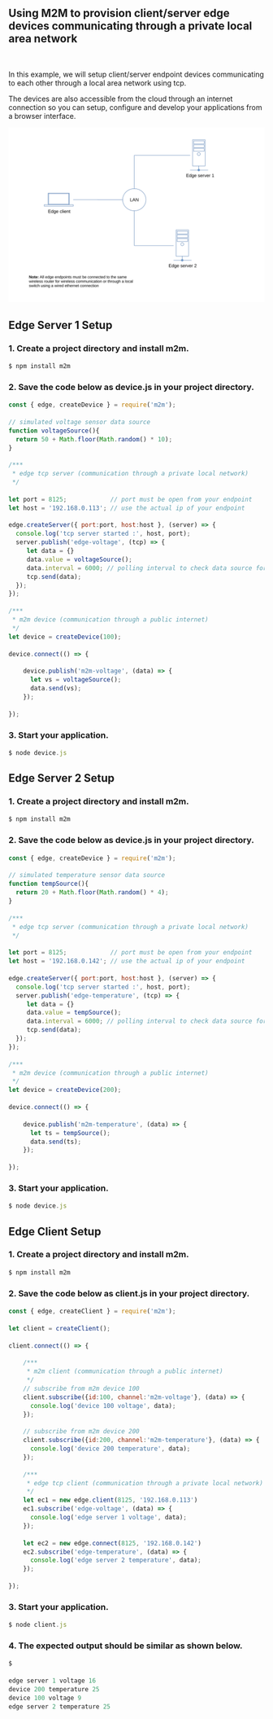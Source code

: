 
## Using M2M to provision client/server edge devices communicating through a private local area network

<br>

In this example, we will setup client/server endpoint devices communicating to each other through a local area network using tcp. 

The devices are also accessible from the cloud through an internet connection so you can setup, configure and develop your applications from a browser interface. 

![](assets/m2m-edge.svg)

## Edge Server 1 Setup

### 1. Create a project directory and install m2m.
```js
$ npm install m2m
```
### 2. Save the code below as device.js in your project directory.
```js
const { edge, createDevice } = require('m2m');

// simulated voltage sensor data source
function voltageSource(){
  return 50 + Math.floor(Math.random() * 10);
}

/***
 * edge tcp server (communication through a private local network)
 */
    
let port = 8125; 			// port must be open from your endpoint
let host = '192.168.0.113'; // use the actual ip of your endpoint

edge.createServer({ port:port, host:host }, (server) => {
  console.log('tcp server started :', host, port);
  server.publish('edge-voltage', (tcp) => {
     let data = {}
     data.value = voltageSource();
     data.interval = 6000; // polling interval to check data source for any changes
     tcp.send(data);
  });
});

/***
 * m2m device (communication through a public internet)
 */
let device = createDevice(100);

device.connect(() => {

    device.publish('m2m-voltage', (data) => {
      let vs = voltageSource();
      data.send(vs);
    });
    
});

```
### 3. Start your application.
```js
$ node device.js
```

## Edge Server 2 Setup

### 1. Create a project directory and install m2m.
```js
$ npm install m2m
```
### 2. Save the code below as device.js in your project directory.
```js
const { edge, createDevice } = require('m2m');

// simulated temperature sensor data source
function tempSource(){
  return 20 + Math.floor(Math.random() * 4);
}

/***
 * edge tcp server (communication through a private local network)
 */
    
let port = 8125;			// port must be open from your endpoint
let host = '192.168.0.142'; // use the actual ip of your endpoint

edge.createServer({ port:port, host:host }, (server) => {
  console.log('tcp server started :', host, port);
  server.publish('edge-temperature', (tcp) => {
     let data = {}
     data.value = tempSource();
     data.interval = 6000; // polling interval to check data source for any changes
     tcp.send(data);
  });
});

/***
 * m2m device (communication through a public internet)
 */
let device = createDevice(200);

device.connect(() => {

    device.publish('m2m-temperature', (data) => {
      let ts = tempSource();
      data.send(ts);
    });
    
});

```
### 3. Start your application.
```js
$ node device.js
```

## Edge Client Setup

### 1. Create a project directory and install m2m.
```js
$ npm install m2m
```
### 2. Save the code below as client.js in your project directory.
```js
const { edge, createClient } = require('m2m'); 

let client = createClient();

client.connect(() => {
    
	/***
 	 * m2m client (communication through a public internet)
 	 */
    // subscribe from m2m device 100
    client.subscribe({id:100, channel:'m2m-voltage'}, (data) => {
      console.log('device 100 voltage', data);
    });

    // subscribe from m2m device 200
    client.subscribe({id:200, channel:'m2m-temperature'}, (data) => {
      console.log('device 200 temperature', data);
    });

    /***
 	 * edge tcp client (communication through a private local network)
 	 */
    let ec1 = new edge.client(8125, '192.168.0.113')
    ec1.subscribe('edge-voltage', (data) => {
      console.log('edge server 1 voltage', data);
    });

	let ec2 = new edge.connect(8125, '192.168.0.142')
    ec2.subscribe('edge-temperature', (data) => {
      console.log('edge server 2 temperature', data);
    });

});

```
### 3. Start your application.
```js
$ node client.js
```

### 4. The expected output should be similar as shown below.
```js
$

edge server 1 voltage 16
device 200 temperature 25
device 100 voltage 9
edge server 2 temperature 25

```


